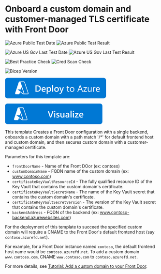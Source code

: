 # Onboard a custom domain and customer-managed TLS certificate with Front Door

![Azure Public Test Date](https://azurequickstartsservice.blob.core.windows.net/badges/quickstarts/microsoft.network/front-door-custom-domain-customer-certificate/PublicLastTestDate.svg)
![Azure Public Test Result](https://azurequickstartsservice.blob.core.windows.net/badges/quickstarts/microsoft.network/front-door-custom-domain-customer-certificate/PublicDeployment.svg)

![Azure US Gov Last Test Date](https://azurequickstartsservice.blob.core.windows.net/badges/quickstarts/microsoft.network/front-door-custom-domain-customer-certificate/FairfaxLastTestDate.svg)
![Azure US Gov Last Test Result](https://azurequickstartsservice.blob.core.windows.net/badges/quickstarts/microsoft.network/front-door-custom-domain-customer-certificate/FairfaxDeployment.svg)

![Best Practice Check](https://azurequickstartsservice.blob.core.windows.net/badges/quickstarts/microsoft.network/front-door-custom-domain-customer-certificate/BestPracticeResult.svg)
![Cred Scan Check](https://azurequickstartsservice.blob.core.windows.net/badges/quickstarts/microsoft.network/front-door-custom-domain-customer-certificate/CredScanResult.svg)

![Bicep Version](https://azurequickstartsservice.blob.core.windows.net/badges/quickstarts/microsoft.network/front-door-custom-domain-customer-certificate/BicepVersion.svg)

[![Deploy To Azure](https://raw.githubusercontent.com/Azure/azure-quickstart-templates/master/1-CONTRIBUTION-GUIDE/images/deploytoazure.svg?sanitize=true)](https://portal.azure.com/#create/Microsoft.Template/uri/https%3A%2F%2Fraw.githubusercontent.com%2FAzure%2Fazure-quickstart-templates%2Fmaster%2Fquickstarts%2Fmicrosoft.network%2Ffront-door-custom-domain%2Fazuredeploy.json)

[![Visualize](https://raw.githubusercontent.com/Azure/azure-quickstart-templates/master/1-CONTRIBUTION-GUIDE/images/visualizebutton.svg?sanitize=true)](http://armviz.io/#/?load=https%3A%2F%2Fraw.githubusercontent.com%2FAzure%2Fazure-quickstart-templates%2Fmaster%2Fquickstarts%2Fmicrosoft.network%2Ffront-door-custom-domain%2Fazuredeploy.json)

This template Creates a Front Door configuration with a single backend, onboards a custom domain with a path match '/*' for default frontend host and custom domain, and then secures custom domain with a customer-managed certificate.

Parameters for this template are:
- `frontDoorName` - Name of the Front DOor (ex: contoso)
- `customDomainName` - FQDN name of the custom domain (ex: www.contoso.com)
- `certificateKeyVaultResourceId` - The fully qualified resource ID of the Key Vault that contains the custom domain's certificate.
- `certificateKeyVaultSecretName` - The name of the Key Vault secret that contains the custom domain's certificate.
- `certificateKeyVaultSecretVersion` - The version of the Key Vault secret that contains the custom domain's certificate.
- `backendAddress` - FQDN of the backend (ex: www.contoso-backend.azurewebsites.com)

For the deployment of this template to succeed the specified custom domain will require a CNAME to the Front Door's default frontend host (say `contoso.azurefd.net`).

For example, for a Front Door instance named `contoso`, the default frontend host name would be `contoso.azurefd.net`. To add a custom domain `www.contoso.com`, CNAME `www.contoso.com` to `contoso.azurefd.net`.

For more details, see [Tutorial: Add a custom domain to your Front Door](https://docs.microsoft.com/azure/frontdoor/front-door-custom-domain).
